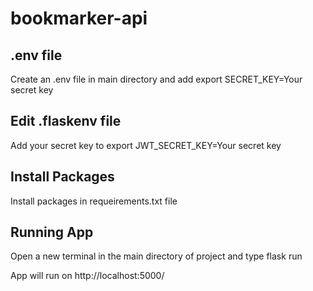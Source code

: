 # bookmarker-api

## .env file
  Create an .env file in main directory and add export SECRET_KEY=Your secret key
  
## Edit .flaskenv file
  Add your secret key to export JWT_SECRET_KEY=Your secret key
  
## Install Packages 
  Install packages in requeirements.txt file
  
## Running App
  Open a new terminal in the main directory of project and type flask run
  
  App will run on http://localhost:5000/
